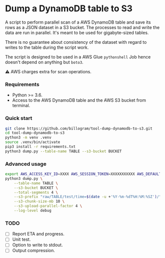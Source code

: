 # Dump a DynamoDB table to S3

A script to perform parallel scan of a AWS DynamoDB table and save its rows as
a JSON dataset in a S3 bucket. The processes to read and write the data are run in
parallel. It's meant to be used for gigabyte-sized tables.

There is no guarantee about consistency of the dataset with regard to writes to the
table during the script work.

The script is designed to be used in a AWS Glue `pythonshell` Job hence doesn't depend
on anything but `boto3`.

⚠️ AWS charges extra for scan operations.

### Requirements

* Python >= 3.6.
* Access to the AWS DynamoDB table and the AWS S3 bucket from terminal.

### Quick start

```bash
git clone https://github.com/billogram/tool-dump-dynamodb-to-s3.git
cd tool-dump-dynamodb-to-s3
python3 -m venv .venv
source .venv/bin/activate
pip3 install -r requirements.txt
python3 dump.py --table-name TABLE --s3-bucket BUCKET
```

### Advanced usage

```bash
export AWS_ACCESS_KEY_ID=XXXX AWS_SESSION_TOKEN=XXXXXXXXXXX AWS_DEFAULT_REGION=eu-west-1
python3 dump.py \
    --table-name TABLE \
    --s3-bucket BUCKET \
    --total-segments 4 \
    --s3-prefix "raw/TABLE/test/time=$(date -u +'%Y-%m-%dT%H:%M:%SZ')/" \
    --s3-chunk-size-mb 10 \
    --s3-upload-parallel-factor 4 \
    --log-level debug
```

### TODO

* [ ] Report ETA and progress.
* [ ] Unit test.
* [ ] Option to write to stdout.
* [ ] Output compression.
